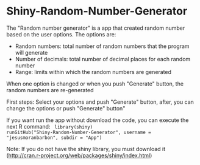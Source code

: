 Shiny-Random-Number-Generator
=============================

The "Random number generator" is a app that created random number based on the user options. The options are:
- Random numbers: total number of random numbers that the program will generate
- Number of decimals: total number of decimal places for each random number
- Range: limits within which the random numbers are generated

When one option is changed or when you push "Generate" button, the random numbers are re-generated

First steps: Select your options and push "Generate" button, after, you can change the options or push "Generate" button"

If you want run the app without download the code, you can execute the next R command:
<code>
library(shiny)
runGitHub("Shiny-Random-Number-Generator", username = "jesusmoranbarbon", subdir = "App")</code>

Note: If you do not have the shiny library, you must download it (http://cran.r-project.org/web/packages/shiny/index.html)